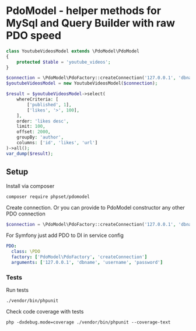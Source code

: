 # PdoModel - helper methods for MySql and Query Builder with raw PDO speed
```php
class YoutubeVideosModel extends \PdoModel\PdoModel
{
    protected $table = 'youtube_videos';
}

$connection = \PdoModel\PdoFactory::createConnection('127.0.0.1', 'dbname', 'username', 'password');
$youtubeVideosModel = new YoutubeVideosModel($connection);

$result = $youtubeVideosModel->select(
    whereCriteria: [
        ['published', 1],
        ['likes', '>', 100],
    ],
    order: 'likes desc',
    limit: 100,
    offset: 2000,
    groupBy: 'author',
    columns: ['id', 'likes', 'url']
)->all();
var_dump($result);
```

## Setup
Install via composer
```shell
composer require phpset/pdomodel
```

Create connection. Or you can provide to PdoModel constructor any other PDO connection
```php
$connection = \PdoModel\PdoFactory::createConnection('127.0.0.1', 'dbname', 'username', 'password');
```

For Symfony just add PDO to DI in service config
```yaml
PDO:
  class: \PDO
  factory: ['PdoModel\PdoFactory', 'createConnection']
  arguments: ['127.0.0.1', 'dbname', 'username', 'password']
```

### Tests
Run tests
```shell
./vendor/bin/phpunit
```
Check code coverage with tests
```shell
php -dxdebug.mode=coverage ./vendor/bin/phpunit --coverage-text
```
